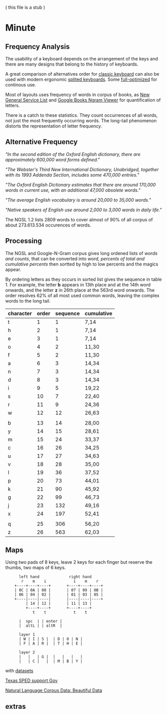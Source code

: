 
( this file is a stub )

# Minute 

## Frequency Analysis

The usability of a keyboard depends on the arrangement of the keys and there are many designs that belong to the history of keyboards.

A great comparison of alternatives order for [classic keyboard](http://pinouchon.github.io/keyboard/layouts/2016/03/07/layouts-review-dvorak-vs-colemak-vs-carpalx-vs-workman.html) can also be used with modern ergonomic [splited keyboards](https://github.com/diimdeep/awesome-split-keyboards). Some [full-optimized](https://mk.bcgsc.ca/carpalx/?full_optimization) for continous use.

Most of layouts uses frequency of words in corpus of books, as [New General Service List](https://www.newgeneralservicelist.com/) and 
[Google Books Ngram Viewer](https://books.google.com/ngrams) for quantification of letters. 

There is a catch to these statistics. They count occurrences of all words, not just the most frequently occurring words. The long-tail phenomenon distorts the representation of letter frequency. 

## Alternative Frequency

_"In the second edition of the Oxford English dictionary, there are approximately 600,000 word forms defined."_

_"The Webster's Third New International Dictionary, Unabridged, together with its 1993 Addenda Section, includes some 470,000 entries."_

_"The Oxford English Dictionary estimates that there are around 170,000 words in current use, with an additional 47,000 obsolete words."_

_"The average English vocabulary is around 20,000 to 35,000 words."_

_"Native speakers of English use around 2,000 to 3,000 words in daily life."_

The NGSL 1.2 lists 2809 words to cover almost of 90% of all corpus of about 273.613.534 occurences of words.

## Processing

The NGSL and Google-N-Gram corpus gives long ordened lists of _words and counts_, that can be converted into _word, percents of total and cumulative percents_ then sortted by high to low percents and the magics appear. 

By ordering letters as they occurs in sorted list gives the sequence in table 1. For example, the letter **b** appears in 13th place and at the 14th word onwards, and the letter **z** in 26th place at the 563rd word onwards. The order resolves 62% of all most used common words, leaving the complex words to the long tail.

| character | order | sequence | cumulative |
|---|---|---|---|
| t | 1 | 1 | 7,14 |
| h | 2 | 1 | 7,14 |
| e | 3 | 1 | 7,14 |
| o | 4 | 2 | 11,30 |
| f | 5 | 2 | 11,30 |
| a | 6 | 3 | 14,34 |
| n | 7 | 3 | 14,34 |
| d | 8 | 3 | 14,34 |
| i | 9 | 5 | 19,22 |
| s | 10 | 7 | 22,40 |
| r | 11 | 9 | 24,36 |
| w | 12 | 12 | 26,63 |
| | | | |
| b | 13 | 14 | 28,00 |
| y | 14 | 15 | 28,61 |
| m | 15 | 24 | 33,37 |
| c | 16 | 26 | 34,25 |
| u | 17 | 27 | 34,63 |
| v | 18 | 28 | 35,00 |
| l | 19 | 36 | 37,52 |
| p | 20 | 73 | 44,01 |
| k | 21 | 90 | 45,92 |
| g | 22 | 99 | 46,73 |
| j | 23 | 132 | 49,16 |
| x | 24 | 197 | 52,41 |
| | | | |
| q | 25 | 306 | 56,20 |
| z | 26 | 563 | 62,03 |

## Maps 

Using two pads of 8 keys, leave 2 keys for each finger but reserve the thumbs, two maps of 6 keys.

          left hand             right hand
           r    m    i            i    m    r
        +----+----+----+       +----+----+----+   
        | 0C | 0A | 08 |       | 07 | 09 | 0B |
        | 06 | 04 | 02 |       | 01 | 03 | 05 |
        +----|----|----|       |----|----|----+
             | 14 | 12 |       | 11 | 13 |
             +----+----+       +----+----+   
                t    t            t    t

          |  spc  | | enter |
          |  altL | | altR  |             

          layer 1
          | W | I | S |  | D | O | N |
          | F | A | R |  | T | H | E |

          layer 2
          |   |   | G |  |   |   |   |
          |   | C |   |  | M | B | Y |
  
    
with [datasets](https://storage.googleapis.com/books/ngrams/books/datasetsv3.html)

[Texas SPED support Gov](https://spedsupport.tea.texas.gov/sites/default/files/2023-08/high-frequency-word-list.pdf)

[Natural Language Corpus Data: Beautiful Data](http://norvig.com/ngrams/)

## extras
